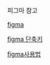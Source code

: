 피그마 참고

[figma](https://www.figma.com/)

[figma 단축키](https://blog.naver.com/PostView.naver?blogId=dpszeagal33&logNo=222643240087&parentCategoryNo=&categoryNo=68&viewDate=&isShowPopularPosts=true&from=search&gclid=Cj0KCQjw0JiXBhCFARIsAOSAKqBOUDejWxmT-mqzRBbK13rbb9t_pdOsnhjg54CRannxCZ-E2lWC7BwaAjOSEALw_wcB)

[figma사용법](https://brunch.co.kr/@mobiinside/2963)

